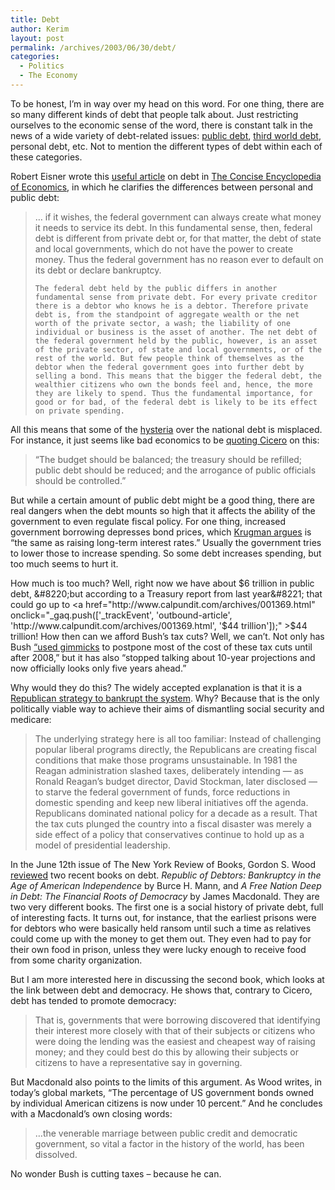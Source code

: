 ```yaml
---
title: Debt
author: Kerim
layout: post
permalink: /archives/2003/06/30/debt/
categories:
  - Politics
  - The Economy
---
```

To be honest, I&#8217;m in way over my head on this word. For one thing, there are so many different kinds of debt that people talk about. Just restricting ourselves to the economic sense of the word, there is constant talk in the news of a wide variety of debt-related issues: <a href="http://www.publicdebt.treas.gov/bpd/bpdhome.htm" onclick="_gaq.push(['_trackEvent', 'outbound-article', 'http://www.publicdebt.treas.gov/bpd/bpdhome.htm', 'public debt']);" >public debt</a>, <a href="http://www.debtchannel.org/" onclick="_gaq.push(['_trackEvent', 'outbound-article', 'http://www.debtchannel.org/', 'third world debt']);" >third world debt</a>, personal debt, etc. Not to mention the different types of debt within each of these categories.  
<!--more-->

  
Robert Eisner wrote this <a href="http://www.econlib.org/library/Enc/FederalDebt.html" onclick="_gaq.push(['_trackEvent', 'outbound-article', 'http://www.econlib.org/library/Enc/FederalDebt.html', 'useful article']);" >useful article</a> on debt in <a href="http://www.econlib.org/library/CEE.html" onclick="_gaq.push(['_trackEvent', 'outbound-article', 'http://www.econlib.org/library/CEE.html', 'The Concise Encyclopedia of Economics']);" >The Concise Encyclopedia of Economics</a>, in which he clarifies the differences between personal and public debt:


>   &#8230; if it wishes, the federal government can always create what money it needs to service its debt. In this fundamental sense, then, federal debt is different from private debt or, for that matter, the debt of state and local governments, which do not have the power to create money. Thus the federal government has no reason ever to default on its debt or declare bankruptcy. 
>   
>   
>     The federal debt held by the public differs in another fundamental sense from private debt. For every private creditor there is a debtor who knows he is a debtor. Therefore private debt is, from the standpoint of aggregate wealth or the net worth of the private sector, a wash; the liability of one individual or business is the asset of another. The net debt of the federal government held by the public, however, is an asset of the private sector, of state and local governments, or of the rest of the world. But few people think of themselves as the debtor when the federal government goes into further debt by selling a bond. This means that the bigger the federal debt, the wealthier citizens who own the bonds feel and, hence, the more they are likely to spend. Thus the fundamental importance, for good or for bad, of the federal debt is likely to be its effect on private spending.
>   


All this means that some of the <a href="http://www.brillig.com/debt_clock/" onclick="_gaq.push(['_trackEvent', 'outbound-article', 'http://www.brillig.com/debt_clock/', 'hysteria']);" >hysteria</a> over the national debt is misplaced. For instance, it just seems like bad economics to be <a href="http://www.brillig.com/debt_clock/faq.html" onclick="_gaq.push(['_trackEvent', 'outbound-article', 'http://www.brillig.com/debt_clock/faq.html', 'quoting Cicero']);" >quoting Cicero</a> on this:


>   &#8220;The budget should be balanced; the treasury should be refilled; public debt should be reduced; and the arrogance of public officials should be controlled.&#8221;


But while a certain amount of public debt might be a good thing, there are real dangers when the debt mounts so high that it affects the ability of the government to even regulate fiscal policy. For one thing, increased government borrowing depresses bond prices, which <a href="http://www.pkarchive.org/column/121401.html" onclick="_gaq.push(['_trackEvent', 'outbound-article', 'http://www.pkarchive.org/column/121401.html', 'Krugman argues']);" >Krugman argues</a> is &#8220;the same as raising long-term interest rates.&#8221; Usually the government tries to lower those to increase spending. So some debt increases spending, but too much seems to hurt it.

How much is too much? Well, right now we have about $6 trillion in public debt, &#8220;but according to a Treasury report from last year&#8221; that could go up to <a href="http://www.calpundit.com/archives/001369.html" onclick="_gaq.push(['_trackEvent', 'outbound-article', 'http://www.calpundit.com/archives/001369.html', '$44 trillion']);" >$44 trillion</a>! How then can we afford Bush&#8217;s tax cuts? Well, we can&#8217;t. Not only has Bush <a href="http://www.pkarchive.org/column/020703.html" onclick="_gaq.push(['_trackEvent', 'outbound-article', 'http://www.pkarchive.org/column/020703.html', '&#8220;used gimmicks']);" >&#8220;used gimmicks</a> to postpone most of the cost of these tax cuts until after 2008,&#8221; but it has also &#8220;stopped talking about 10-year projections and now officially looks only five years ahead.&#8221;

Why would they do this? The widely accepted explanation is that it is a <a href="http://www.prospect.org/print-friendly/print/V14/6/starr-p.html" onclick="_gaq.push(['_trackEvent', 'outbound-article', 'http://www.prospect.org/print-friendly/print/V14/6/starr-p.html', 'Republican strategy to bankrupt the system']);" >Republican strategy to bankrupt the system</a>. Why? Because that is the only politically viable way to achieve their aims of dismantling social security and medicare:


>   The underlying strategy here is all too familiar: Instead of challenging popular liberal programs directly, the Republicans are creating fiscal conditions that make those programs unsustainable. In 1981 the Reagan administration slashed taxes, deliberately intending &#8212; as Ronald Reagan&#8217;s budget director, David Stockman, later disclosed &#8212; to starve the federal government of funds, force reductions in domestic spending and keep new liberal initiatives off the agenda. Republicans dominated national policy for a decade as a result. That the tax cuts plunged the country into a fiscal disaster was merely a side effect of a policy that conservatives continue to hold up as a model of presidential leadership.


In the June 12th issue of The New York Review of Books, Gordon S. Wood <a href="http://www.nybooks.com/articles/article-preview?article_id=16390" onclick="_gaq.push(['_trackEvent', 'outbound-article', 'http://www.nybooks.com/articles/article-preview?article_id=16390', 'reviewed']);" >reviewed</a> two recent books on debt. *Republic of Debtors: Bankruptcy in the Age of American Independence* by Burce H. Mann, and *A Free Nation Deep in Debt: The Financial Roots of Democracy* by James Macdonald. They are two very different books. The first one is a social history of private debt, full of interesting facts. It turns out, for instance, that the earliest prisons were for debtors who were basically held ransom until such a time as relatives could come up with the money to get them out. They even had to pay for their own food in prison, unless they were lucky enough to receive food from some charity organization.

But I am more interested here in discussing the second book, which looks at the link between debt and democracy. He shows that, contrary to Cicero, debt has tended to promote democracy:


>   That is, governments that were borrowing discovered that identifying their interest more closely with that of their subjects or citizens who were doing the lending was the easiest and cheapest way of raising money; and they could best do this by allowing their subjects or citizens to have a representative say in governing.


But Macdonald also points to the limits of this argument. As Wood writes, in today&#8217;s global markets, &#8220;The percentage of US government bonds owned by individual American citizens is now under 10 percent.&#8221; And he concludes with a Macdonald&#8217;s own closing words:


>   &#8230;the venerable marriage between public credit and democratic government, so vital a factor in the history of the world, has been dissolved.


No wonder Bush is cutting taxes &#8211; because he can.

